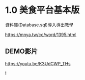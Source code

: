 # 1.0 美食平台基本版
資料庫(Database.sql)導入導出教學

https://mnya.tw/cc/word/1395.html  

## DEMO影片
https://youtu.be/K3UdCWP_THs

!